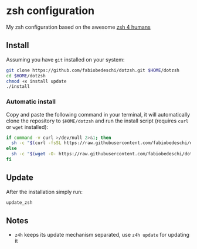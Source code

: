 # zsh configuration

My zsh configuration based on the awesome [zsh 4 humans](https://github.com/romkatv/zsh4humans)

## Install

Assuming you have `git` installed on your system:

```sh
git clone https://github.com/fabiobedeschi/dotzsh.git $HOME/dotzsh
cd $HOME/dotzsh
chmod +x install update
./install
```

### Automatic install

Copy and paste the following command in your terminal, it will automatically clone the repository to `$HOME/dotzsh` and run the install script (requires `curl` or `wget` installed):

```sh
if command -v curl >/dev/null 2>&1; then
  sh -c "$(curl -fsSL https://raw.githubusercontent.com/fabiobedeschi/dotzsh/master/auto_install)"
else
  sh -c "$(wget -O- https://raw.githubusercontent.com/fabiobedeschi/dotzsh/master/auto_install)"
fi
```

## Update

After the installation simply run:

```sh
update_zsh
```

## Notes

- `z4h` keeps its update mechanism separated, use `z4h update` for updating it
